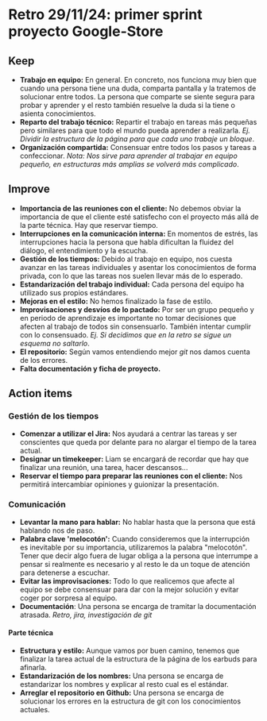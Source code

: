 # Retro 29/11/24: primer sprint proyecto Google-Store

## Keep

- **Trabajo en equipo:** En general. En concreto, nos funciona muy bien que cuando una persona tiene una duda, comparta pantalla y la tratemos de solucionar entre todos. La persona que comparte se siente segura para probar y aprender y el resto también resuelve la duda si la tiene o asienta conocimientos.
- **Reparto del trabajo técnico:**  Repartir el trabajo en tareas más pequeñas pero similares para que todo el mundo pueda aprender a realizarla. *Ej. Dividir la estructura de la página para que cada uno trabaje un bloque*.
- **Organización compartida:** Consensuar entre todos los pasos y tareas a confeccionar. *Nota: Nos sirve para aprender al trabajar en equipo pequeño, en estructuras más amplias se volverá más complicado*.

## Improve

- **Importancia de las reuniones con el cliente:** No debemos obviar la importancia de que el cliente esté satisfecho con el proyecto más allá de la parte técnica. Hay que reservar tiempo.
- **Interrupciones en la comunicación interna:** En momentos de estrés, las interrupciones hacia la persona que habla dificultan la fluidez del diálogo, el entendimiento y la escucha.
- **Gestión de los tiempos:** Debido al trabajo en equipo, nos cuesta avanzar en las tareas individuales y asentar los conocimientos de forma privada, con lo que las tareas nos suelen llevar más de lo esperado.
- **Estandarización del trabajo individual:** Cada persona del equipo ha utilizado sus propios estándares.
- **Mejoras en el estilo:** No hemos finalizado la fase de estilo.
- **Improvisaciones y desvíos de lo pactado:** Por ser un grupo pequeño y en periodo de aprendizaje es importante no tomar decisiones que afecten al trabajo de todos sin consensuarlo. También intentar cumplir con lo consensuado. *Ej. Si decidimos que en la retro se sigue un esquema no saltarlo*.
- **El repositorio:** Según vamos entendiendo mejor *git* nos damos cuenta de los errores.
- **Falta documentación y ficha de proyecto.**

## Action items

### Gestión de los tiempos

- **Comenzar a utilizar el Jira:** Nos ayudará a centrar las tareas y ser conscientes que queda por delante para no alargar el tiempo de la tarea actual.
- **Designar un timekeeper:** Liam se encargará de recordar que hay que finalizar una reunión, una tarea, hacer descansos...
- **Reservar el tiempo para preparar las reuniones con el cliente:** Nos permitirá intercambiar opiniones y guionizar la presentación.

### Comunicación

- **Levantar la mano para hablar:** No hablar hasta que la persona que está hablando nos de paso.
- **Palabra clave 'melocotón':** Cuando consideremos que la interrupción es inevitable por su importancia, utilizaremos la palabra "melocotón". Tener que decir algo fuera de lugar obliga a la persona que interrumpe a pensar si realmente es necesario y al resto le da un toque de atención para detenerse a escuchar.
- **Evitar las improvisaciones:** Todo lo que realicemos que afecte al equipo se debe consensuar para dar con la mejor solución y evitar coger por sorpresa al equipo.
- **Documentación**: Una persona se encarga de tramitar la documentación atrasada. *Retro, jira, investigación de git*

#### Parte técnica

- **Estructura y estilo:** Aunque vamos por buen camino, tenemos que finalizar la tarea actual de la estructura de la página de los earbuds para afinarla.
- **Estandarización de los nombres:** Una persona se encarga de estandarizar los nombres y explicar al resto cual es el estándar.
- **Arreglar el repositorio en Github:** Una persona se encarga de solucionar los errores en la estructura de git con los conocimientos actuales.
